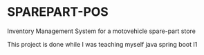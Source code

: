 # SPAREPART-POS
Inventory Management System  for a motovehicle  spare-part store 
<div>
  <l1>This project is done while I was teaching myself java spring boot </l1>l1
</div>
